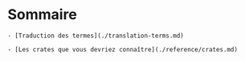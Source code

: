 # Sommaire

    - [Traduction des termes](./translation-terms.md)

    - [Les crates que vous devriez connaître](./reference/crates.md)
